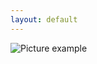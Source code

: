 ```yaml
---
layout: default
---
```

![Picture example](https://github.com/kvartirnik/website/blob/gh-pages/images/kvartirnik_photos/32.jpg)


